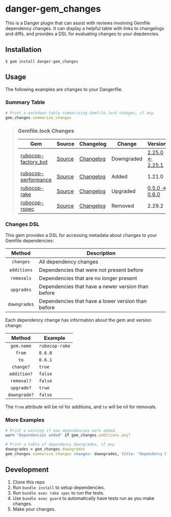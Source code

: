 # danger-gem_changes

This is a Danger plugin that can assist with reviews involving Gemfile
dependency changes. It can display a helpful table with links to changelogs and
diffs, and provides a DSL for evaluating changes to your depdencies.

## Installation

```shell
$ gem install danger-gem_changes
```

## Usage

The following examples are changes to your Dangerfile.

### Summary Table

```ruby
# Print a markdown table summarizing Gemfile.lock changes, if any.
gem_changes.summarize_changes
```

> ### Gemfile.lock Changes
> | Gem | Source | Changelog | Change | Version | Level |
> | --- | ------ | --------- | ------ | ------- | ----- |
> | [rubocop-factory_bot](https://rubygems.org/gems/rubocop-factory_bot) | [Source](https://github.com/rubocop/rubocop-factory_bot) | [Changelog](https://github.com/rubocop/rubocop-factory_bot/blob/master/CHANGELOG.md) | Downgraded | [2.25.0 <- 2.25.1](https://github.com/rubocop/rubocop-factory_bot/compare/v2.25.0...v2.25.1) | Patch |
> | [rubocop-performance](https://rubygems.org/gems/rubocop-performance) | [Source](https://github.com/rubocop/rubocop-performance) | [Changelog](https://github.com/rubocop/rubocop-performance/blob/master/CHANGELOG.md) | Added | 1.21.0 |  |
> | [rubocop-rake](https://rubygems.org/gems/rubocop-rake) | [Source](https://github.com/rubocop/rubocop-rake) | [Changelog](https://github.com/rubocop/rubocop-rake/blob/master/CHANGELOG.md) | Upgraded | [0.5.0 -> 0.6.0](https://github.com/rubocop/rubocop-rake/compare/v0.5.0...v0.6.0) | Minor |
> | [rubocop-rspec](https://rubygems.org/gems/rubocop-rspec) | [Source](https://github.com/rubocop/rubocop-rspec) | [Changelog](https://github.com/rubocop/rubocop-rspec/blob/master/CHANGELOG.md) | Removed | 2.29.2 |  |

### Changes DSL

This gem provides a DSL for accessing metadata about changes to your Gemfile dependencies:

| Method | Description |
| :----: | ----------- |
| `changes` | All dependency changes |
| `additions` | Dependencies that were not present before |
| `removals` | Dependencies that are no longer present |
| `upgrades` | Dependencies that have a newer version than before |
| `downgrades` | Dependencies that have a lower version than before |

Each dependency change has information about the gem and version change:

| Method | Example |
| :----: | ------- |
| `gem.name` | `rubocop-rake` |
| `from` | `0.6.0` |
| `to` | `0.6.1` |
| `change?` | `true` |
| `addition?` | `false` |
| `removal?` | `false` |
| `upgrade?` | `true` |
| `downgrade?` | `false` |

The `from` attribute will be nil for additions, and `to` will be nil for removals.

### More Examples

```ruby
# Print a warning if new dependencies were added.
warn "Dependencies added" if gem_changes.additions.any?
```

```ruby
# Print a table of dependency downgrades, if any
downgrades = gem_changes.downgrades
gem_changes.summarize_changes changes: downgrades, title: "Dependency Downgrades"
```

## Development

1. Clone this repo
2. Run `bundle install` to setup dependencies.
3. Run `bundle exec rake spec` to run the tests.
4. Use `bundle exec guard` to automatically have tests run as you make changes.
5. Make your changes.
